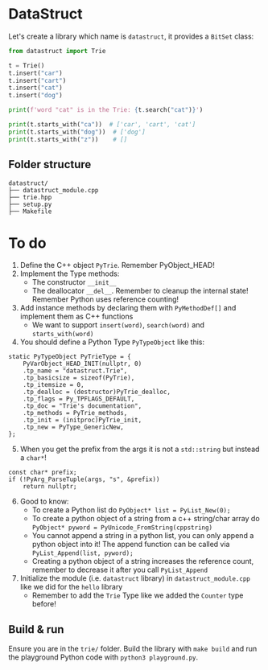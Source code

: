 # DataStruct

Let's create a library which name is `datastruct`, it provides a `BitSet` class:
```python
from datastruct import Trie

t = Trie()
t.insert("car")
t.insert("cart")
t.insert("cat")
t.insert("dog")

print(f'word "cat" is in the Trie: {t.search("cat")}')

print(t.starts_with("ca"))  # ['car', 'cart', 'cat']
print(t.starts_with("dog"))  # ['dog']
print(t.starts_with("z"))    # []
```

## Folder structure

```
datastruct/
├── datastruct_module.cpp
├── trie.hpp
├── setup.py
├── Makefile
```

# To do

1. Define the C++ object `PyTrie`. Remember PyObject_HEAD!
2. Implement the Type methods:
    - The constructor `__init__`
    - The deallocator `__del__`. Remember to cleanup the internal state! Remember Python uses reference counting!
3. Add instance methods by declaring them with `PyMethodDef[]` and implement them as C++ functions
    - We want to support `insert(word)`, `search(word)` and `starts_with(word)`
4. You should define a Python Type `PyTypeObject` like this:

```
static PyTypeObject PyTrieType = {
    PyVarObject_HEAD_INIT(nullptr, 0)
    .tp_name = "datastruct.Trie",
    .tp_basicsize = sizeof(PyTrie),
    .tp_itemsize = 0,
    .tp_dealloc = (destructor)PyTrie_dealloc,
    .tp_flags = Py_TPFLAGS_DEFAULT,
    .tp_doc = "Trie's documentation",
    .tp_methods = PyTrie_methods,
    .tp_init = (initproc)PyTrie_init,
    .tp_new = PyType_GenericNew,
};
```
5. When you get the prefix from the args it is not a `std::string` but instead a `char*`!

```
const char* prefix;
if (!PyArg_ParseTuple(args, "s", &prefix))
    return nullptr;
```
6. Good to know:
    - To create a Python list do `PyObject* list = PyList_New(0);`
    - To create a python object of a string from a c++ string/char array do `PyObject* pyword = PyUnicode_FromString(cppstring)`
    - You cannot append a string in a python list, you can only append a python object into it! The append function can be called via `PyList_Append(list, pyword);`
    - Creating a python object of a string increases the reference count, remember to decrease it after you call `PyList_Append`
7. Initialize the module (i.e. `datastruct` library) in `datastruct_module.cpp` like we did for the `hello` library
    - Remember to add the `Trie` Type like we added the `Counter` type before!

## Build & run

Ensure you are in the `trie/` folder. Build the library with `make build` and run the playground Python code with `python3 playground.py`.